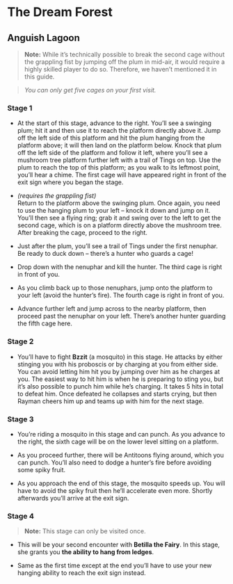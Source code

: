 # The Dream Forest

## Anguish Lagoon

> **Note:** While it’s technically possible to break the second cage without the grappling fist by jumping off the plum in mid-air, it would require a highly skilled player to do so. Therefore, we haven’t mentioned it in this guide.

> *You can only get five cages on your first visit.*

### Stage 1

- At the start of this stage, advance to the right. You’ll see a swinging plum; hit it and then use it to reach the platform directly above it. Jump off the left side of this platform and hit the plum hanging from the platform above; it will then land on the platform below. Knock that plum off the left side of the platform and follow it left, where you’ll see a mushroom tree platform further left with a trail of Tings on top. Use the plum to reach the top of this platform; as you walk to its leftmost point, you’ll hear a chime. The first cage will have appeared right in front of the exit sign where you began the stage.

- *(requires the grappling fist)*  
  Return to the platform above the swinging plum. Once again, you need to use the  hanging plum to your left – knock it down and jump on it. You’ll then see a flying ring; grab it and swing over to the left to get the second cage, which is on a platform directly above the mushroom tree. After breaking the cage, proceed to the right.

- Just after the plum, you’ll see a trail of Tings under the first nenuphar. Be ready to duck down – there’s a hunter who guards a cage!

- Drop down with the nenuphar and kill the hunter. The third cage is right in front of you.

- As you climb back up to those nenuphars, jump onto the platform to your left (avoid the hunter’s fire). The fourth cage is right in front of you.

- Advance further left and jump across to the nearby platform, then proceed past the nenuphar on your left. There’s another hunter guarding the fifth cage here.

### Stage 2

- You’ll have to fight **Bzzit** (a mosquito) in this stage. He attacks by either stinging you with his proboscis or by charging at you from either side. You can avoid letting him hit you by jumping over him as he charges at you. The easiest way to hit him is when he is preparing to sting you, but it’s also possible to punch him while he’s charging. It takes 5 hits in total to defeat him. Once defeated he collapses and starts crying, but then Rayman cheers him up and teams up with him for the next stage.

### Stage 3

- You’re riding a mosquito in this stage and can punch. As you advance to the right, the sixth cage will be on the lower level sitting on a platform.

- As you proceed further, there will be Antitoons flying around, which you can punch. You’ll also need to dodge a hunter’s fire before avoiding some spiky fruit.

- As you approach the end of this stage, the mosquito speeds up. You will have to avoid the spiky fruit then he’ll accelerate even more. Shortly afterwards you’ll arrive at the exit sign.

### Stage 4

> **Note:** This stage can only be visited once.

- This will be your second encounter with **Betilla the Fairy**. In this stage, she grants you **the ability to hang from ledges**.

- Same as the first time except at the end you’ll have to use your new hanging ability to reach the exit sign instead.